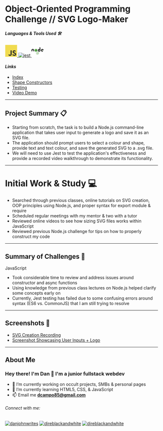 # Object-Oriented Programming Challenge // SVG Logo-Maker

##### _Languages & Tools Used_ 🛠
<p align="left"> 
<a href="https://developer.mozilla.org/en-US/docs/Web/JavaScript" target="_blank" rel="noreferrer"><img src="https://raw.githubusercontent.com/devicons/devicon/master/icons/javascript/javascript-original.svg" alt="javascript" width="40" height="40"/> </a> <a href="https://jestjs.io" target="_blank" rel="noreferrer"> <img src="https://www.vectorlogo.zone/logos/jestjsio/jestjsio-icon.svg" alt="jest" width="40" height="40"/> </a> <a href="https://nodejs.org" target="_blank" rel="noreferrer"> <img src="https://raw.githubusercontent.com/devicons/devicon/master/icons/nodejs/nodejs-original-wordmark.svg" alt="nodejs" width="40" height="40"/></a></p>

#### _Links_
* <a href="https://github.com/F3N215/OOP-SVG-Maker/blob/main/index.js">Index</a>
* <a href="https://github.com/F3N215/OOP-SVG-Maker/blob/main/lib/shapes.js">Shape Constructors</a>
* <a href="https://github.com/F3N215/OOP-SVG-Maker/blob/main/lib/shapes.test.js">Testing</a>
* <a href="https://streamable.com/m4kbjk">Video Demo</a>


-----
## Project Summary 📋
* Starting from scratch, the task is to build a Node.js command-line application that takes user input to generate a logo and save it as an SVG file.
* The application should prompt users to select a colour and shape, provide text and text colour, and save the generated SVG to a .svg file.
* We will need to use Jest to test the application's effectiveness and provide a recorded video walkthrough to demonstrate its functionality.

-----
# Initial Work & Study 💻  
* Searched through previous classes, online tutorials on SVG creation, OOP principles using Node.js, and proper syntax for export module & require
* Scheduled regular meetings with my mentor & two with a tutor 
* Reviewed online videos to see how sizing SVG files works within JavaScript
* Reviewed previous Node.js challenge for tips on how to properly construct my code 

-----
## Summary of Challenges 📝  
JavaScript
* Took considerable time to review and address issues around constructor and async functions
* Using knowledge from previous class lectures on Node.js helped clarify some concepts early on
* Currently, Jest testing has failed due to some confusing errors around syntax (ES6 vs. CommonJS) that I am still trying to resolve

-----
## Screenshots 📸
* <a href="https://streamable.com/m4kbjk">SVG Creation Recording</a>
* <a href="https://github.com/F3N215/OOP-SVG-Maker/blob/main/Images/Screenshot-1.png">Screenshot Showcasing User Inputs + Logo</a>

-----
## About Me
<h3 align="left">Hey there! I'm Dan 👋 I'm a junior fullstack webdev</h3>

* 🔭 I’m currently working on occult projects, SMBs & personal pages
* 🌱 I’m currently learning HTML5, CSS, & JavaScript
* 📫 Email me **dcampo85@gmail.com**

<h6 align="left">Connect with me:</h6>
<p align="left">
<a href="https://twitter.com/danjohnwrites" target="blank"><img align="center" src="https://raw.githubusercontent.com/rahuldkjain/github-profile-readme-generator/master/src/images/icons/Social/twitter.svg" alt="danjohnwrites" height="30" width="40" /></a>
<a href="https://instagram.com/direblackandwhite" target="blank"><img align="center" src="https://raw.githubusercontent.com/rahuldkjain/github-profile-readme-generator/master/src/images/icons/Social/instagram.svg" alt="direblackandwhite" height="30" width="40" /></a>
<a href="https://instagram.com/direpike" target="blank"><img align="center" src="https://raw.githubusercontent.com/rahuldkjain/github-profile-readme-generator/master/src/images/icons/Social/instagram.svg" alt="direblackandwhite" height="30" width="40" /></a>
</p>

